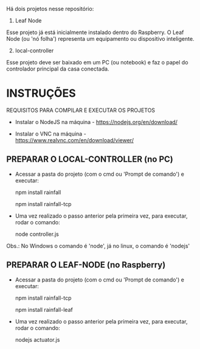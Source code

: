 Há dois projetos nesse repositório:

1) Leaf Node

  Esse projeto já está inicialmente instalado dentro do Raspberry.
  O Leaf Node (ou 'nó folha') representa um equipamento ou dispositivo inteligente.

2) local-controller

  Esse projeto deve ser baixado em um PC (ou notebook) e faz o papel do controlador principal da casa conectada.


INSTRUÇÕES
=================================================================

REQUISITOS PARA COMPILAR E EXECUTAR OS PROJETOS

- Instalar o NodeJS na máquina - https://nodejs.org/en/download/

- Instalar o VNC na máquina - https://www.realvnc.com/en/download/viewer/


PREPARAR O LOCAL-CONTROLLER (no PC)
-----------------------------------
- Acessar a pasta do projeto (com o cmd ou 'Prompt de comando') e executar:

  npm install rainfall

  npm install rainfall-tcp

- Uma vez realizado o passo anterior pela primeira vez, para executar, rodar o comando:

  node controller.js
 
Obs.: No Windows o comando é 'node', já no linux, o comando é 'nodejs'


PREPARAR O LEAF-NODE (no Raspberry)
------------------------------------
- Acessar a pasta do projeto (com o cmd ou 'Prompt de comando') e executar:

  npm install rainfall-tcp

  npm install rainfall-leaf

- Uma vez realizado o passo anterior pela primeira vez, para executar, rodar o comando:

  nodejs actuator.js

